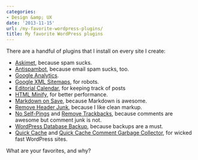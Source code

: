 ```yaml
---
categories:
- Design &amp; UX
date: '2013-11-15'
url: /my-favorite-wordpress-plugins/
title: My favorite WordPress plugins
---
```


There are a handful of plugins that I install on every site I create:

<ul>
<li><a href="http://akismet.com/">Askimet</a>, because spam sucks.</li>
<li><a href="http://cferdinandi.github.io/antispambot/">Antispambot</a>, because email spam sucks, too.</li>
<li><a href="http://cferdinandi.github.io/google-analytics/">Google Analytics</a>.</li>
<li><a href="http://www.arnebrachhold.de/projects/wordpress-plugins/google-xml-sitemaps-generator/">Google XML Sitemaps</a>, for robots.</li>
<li><a href="http://stresslimitdesign.com/editorial-calendar-plugin">Editorial Calendar</a>, for keeping track of posts</li>
<li><a href="http://cferdinandi.github.io/html-minify/">HTML Minify</a>, for better performance.</li>
<li><a href="http://wordpress.org/plugins/markdown-on-save/">Markdown on Save</a>, because Markdown is awesome.</li>
<li><a href="http://cferdinandi.github.io/remove-header-junk/">Remove Header Junk</a>, because I like clean markup.</li>
<li><a href="http://cferdinandi.github.io/no-self-pings/">No Self-Pings</a> and <a href="http://cferdinandi.github.io/no-self-pings/">Remove Trackbacks</a>, because comments are awesome but comment junk is not.</li>
<li><a href="http://austinmatzko.com/wordpress-plugins/wp-db-backup/">WordPress Database Backup</a>, because backups are a must.</li>
<li><a href="http://wordpress.org/plugins/quick-cache/">Quick Cache</a> and <a href="http://wordpress.org/plugins/quick-cache-comment-garbagecollector/">Quick Cache Comment Garbage Collector</a>, for wicked fast WordPress sites.</li>
</ul>

What are your favorites, and why?
